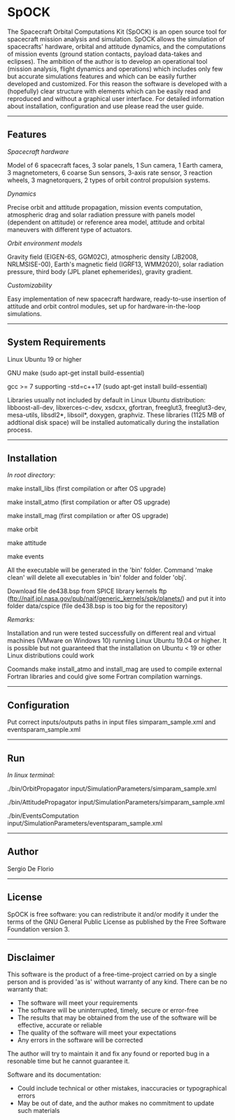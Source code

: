 # SpOCK
The Spacecraft Orbital Computations Kit (SpOCK) is an open source tool for spacecraft mission analysis and simulation. SpOCK allows the simulation of spacecrafts' hardware, orbital and attitude dynamics, and the computations of mission events (ground station contacts, payload data-takes and eclipses). The ambition of the author is to develop an operational tool (mission analysis, flight dynamics and operations) which includes only few but accurate simulations features and which can be easily further developed and customized. For this reason the software is developed with a (hopefully) clear structure with elements which can be easily read and reproduced and without a graphical user interface. For detailed information about installation, configuration and use please read the user guide.

---

## Features

*Spacecraft hardware*

Model of 6 spacecraft faces, 3 solar panels, 1 Sun camera, 1 Earth camera, 3 magnetometers, 6 coarse Sun sensors, 3-axis rate sensor, 3 reaction wheels, 3 magnetorquers, 2 types of orbit control propulsion systems.

*Dynamics*

Precise orbit and attitude propagation, mission events computation, atmospheric drag and solar radiation pressure with panels model (dependent on attitude) or reference area model, attitude and orbital maneuvers with different type of actuators.

*Orbit environment models*

Gravity field (EIGEN-6S, GGM02C), atmospheric density (JB2008, NRLMSISE-00), Earth's magnetic field (IGRF13, WMM2020), solar radiation pressure, third body (JPL planet ephemerides), gravity gradient.

*Customizability*

Easy implementation of new spacecraft hardware, ready-to-use insertion of attitude and orbit control modules, set up for hardware-in-the-loop simulations.

---

## System Requirements

Linux Ubuntu 19 or higher

GNU make (sudo apt-get install build-essential)

gcc >= 7 supporting -std=c++17 (sudo apt-get install build-essential)

Libraries usually not included by default in Linux Ubuntu distribution: libboost-all-dev, libxerces-c-dev, xsdcxx, gfortran, freeglut3, freeglut3-dev, mesa-utils, libsdl2\*, libsoil\*, doxygen, graphviz. These libraries (1125 MB of addtional disk space) will be installed automatically during the installation process.

---

## Installation

*In root directory:*

make install_libs (first compilation or after OS upgrade)

make install_atmo (first compilation or after OS upgrade)

make install_mag (first compilation or after OS upgrade)

make orbit

make attitude

make events

All the executable will be generated in the 'bin' folder. Command 'make clean' will delete all executables in 'bin' folder and folder 'obj'.

Download file de438.bsp from SPICE library kernels ftp (ftp://naif.jpl.nasa.gov/pub/naif/generic_kernels/spk/planets/) and put it into folder data/cspice (file de438.bsp is too big for the repository)

*Remarks:*

Installation and run were tested successfully on different real and virtual machines (VMware on Windows 10) running Linux Ubuntu 19.04 or higher. It is possible but not guaranteed that the installation on Ubuntu < 19 or other Linux distributions could work

Coomands make install_atmo and install_mag are used to compile external Fortran libraries and could give some Fortran compilation warnings.

---

## Configuration

Put correct inputs/outputs paths in input files simparam_sample.xml and eventsparam_sample.xml

---

## Run

*In linux terminal:*

./bin/OrbitPropagator input/SimulationParameters/simparam_sample.xml

./bin/AttitudePropagator input/SimulationParameters/simparam_sample.xml

./bin/EventsComputation input/SimulationParameters/eventsparam_sample.xml

---

## Author

Sergio De Florio

---

## License
SpOCK is free software: you can redistribute it and/or modify it under the terms of the GNU General Public License as published by the Free Software Foundation version 3.

---

## Disclaimer
This software is the product of a free-time-project carried on by a single person and is provided 'as is' without warranty of any kind. There can be no warranty that:

* The software will meet your requirements
* The software will be uninterrupted, timely, secure or error-free
* The results that may be obtained from the use of the software will be effective, accurate or reliable
* The quality of the software will meet your expectations
* Any errors in the software will be corrected

The author will try to maintain it and fix any found or reported bug in a resonable time but he cannot guarantee it.

Software and its documentation:

* Could include technical or other mistakes, inaccuracies or typographical errors
* May be out of date, and the author makes no commitment to update such materials
